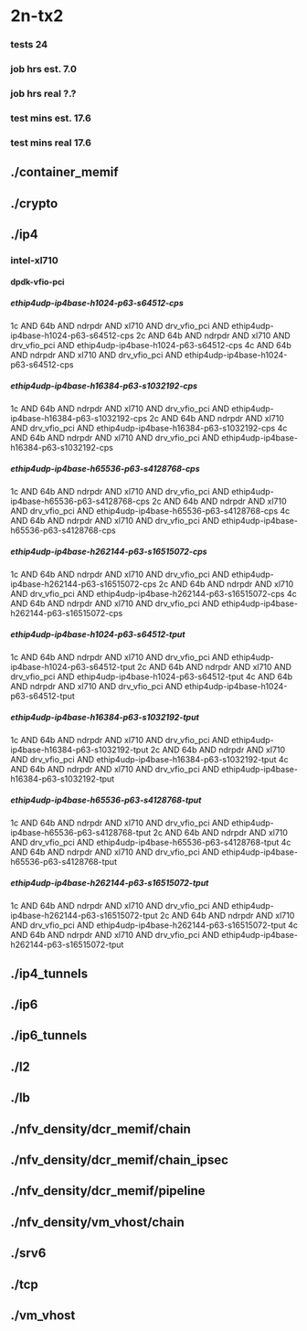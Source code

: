 # 2n-tx2
### tests 24
### job hrs est. 7.0
### job hrs real ?.?
### test mins est. 17.6
### test mins real 17.6
## ./container_memif
## ./crypto
## ./ip4
### intel-xl710
#### dpdk-vfio-pci
##### ethip4udp-ip4base-h1024-p63-s64512-cps
1c AND 64b AND ndrpdr AND xl710 AND drv_vfio_pci AND ethip4udp-ip4base-h1024-p63-s64512-cps
2c AND 64b AND ndrpdr AND xl710 AND drv_vfio_pci AND ethip4udp-ip4base-h1024-p63-s64512-cps
4c AND 64b AND ndrpdr AND xl710 AND drv_vfio_pci AND ethip4udp-ip4base-h1024-p63-s64512-cps
##### ethip4udp-ip4base-h16384-p63-s1032192-cps
1c AND 64b AND ndrpdr AND xl710 AND drv_vfio_pci AND ethip4udp-ip4base-h16384-p63-s1032192-cps
2c AND 64b AND ndrpdr AND xl710 AND drv_vfio_pci AND ethip4udp-ip4base-h16384-p63-s1032192-cps
4c AND 64b AND ndrpdr AND xl710 AND drv_vfio_pci AND ethip4udp-ip4base-h16384-p63-s1032192-cps
##### ethip4udp-ip4base-h65536-p63-s4128768-cps
1c AND 64b AND ndrpdr AND xl710 AND drv_vfio_pci AND ethip4udp-ip4base-h65536-p63-s4128768-cps
2c AND 64b AND ndrpdr AND xl710 AND drv_vfio_pci AND ethip4udp-ip4base-h65536-p63-s4128768-cps
4c AND 64b AND ndrpdr AND xl710 AND drv_vfio_pci AND ethip4udp-ip4base-h65536-p63-s4128768-cps
##### ethip4udp-ip4base-h262144-p63-s16515072-cps
1c AND 64b AND ndrpdr AND xl710 AND drv_vfio_pci AND ethip4udp-ip4base-h262144-p63-s16515072-cps
2c AND 64b AND ndrpdr AND xl710 AND drv_vfio_pci AND ethip4udp-ip4base-h262144-p63-s16515072-cps
4c AND 64b AND ndrpdr AND xl710 AND drv_vfio_pci AND ethip4udp-ip4base-h262144-p63-s16515072-cps
##### ethip4udp-ip4base-h1024-p63-s64512-tput
1c AND 64b AND ndrpdr AND xl710 AND drv_vfio_pci AND ethip4udp-ip4base-h1024-p63-s64512-tput
2c AND 64b AND ndrpdr AND xl710 AND drv_vfio_pci AND ethip4udp-ip4base-h1024-p63-s64512-tput
4c AND 64b AND ndrpdr AND xl710 AND drv_vfio_pci AND ethip4udp-ip4base-h1024-p63-s64512-tput
##### ethip4udp-ip4base-h16384-p63-s1032192-tput
1c AND 64b AND ndrpdr AND xl710 AND drv_vfio_pci AND ethip4udp-ip4base-h16384-p63-s1032192-tput
2c AND 64b AND ndrpdr AND xl710 AND drv_vfio_pci AND ethip4udp-ip4base-h16384-p63-s1032192-tput
4c AND 64b AND ndrpdr AND xl710 AND drv_vfio_pci AND ethip4udp-ip4base-h16384-p63-s1032192-tput
##### ethip4udp-ip4base-h65536-p63-s4128768-tput
1c AND 64b AND ndrpdr AND xl710 AND drv_vfio_pci AND ethip4udp-ip4base-h65536-p63-s4128768-tput
2c AND 64b AND ndrpdr AND xl710 AND drv_vfio_pci AND ethip4udp-ip4base-h65536-p63-s4128768-tput
4c AND 64b AND ndrpdr AND xl710 AND drv_vfio_pci AND ethip4udp-ip4base-h65536-p63-s4128768-tput
##### ethip4udp-ip4base-h262144-p63-s16515072-tput
1c AND 64b AND ndrpdr AND xl710 AND drv_vfio_pci AND ethip4udp-ip4base-h262144-p63-s16515072-tput
2c AND 64b AND ndrpdr AND xl710 AND drv_vfio_pci AND ethip4udp-ip4base-h262144-p63-s16515072-tput
4c AND 64b AND ndrpdr AND xl710 AND drv_vfio_pci AND ethip4udp-ip4base-h262144-p63-s16515072-tput
## ./ip4_tunnels
## ./ip6
## ./ip6_tunnels
## ./l2
## ./lb
## ./nfv_density/dcr_memif/chain
## ./nfv_density/dcr_memif/chain_ipsec
## ./nfv_density/dcr_memif/pipeline
## ./nfv_density/vm_vhost/chain
## ./srv6
## ./tcp
## ./vm_vhost
